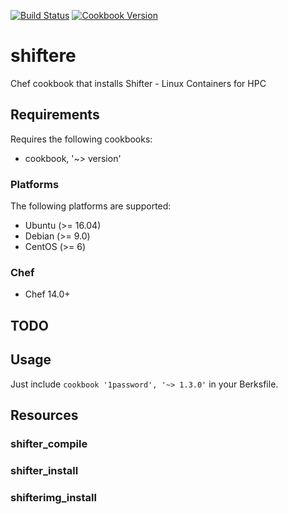 [![Build Status](https://travis-ci.org/t0rrant/cookbook-shifter.svg?branch=master)](https://travis-ci.org/t0rrant/cookbook-shifter)
[![Cookbook Version](https://img.shields.io/cookbook/v/shifter.svg)](https://supermarket.chef.io/cookbooks/shifter)

# shiftere

Chef cookbook that installs Shifter - Linux Containers for HPC

## Requirements

Requires the following cookbooks:

 - cookbook, '~> version'


### Platforms

The following platforms are supported:

- Ubuntu (>= 16.04)
- Debian (>= 9.0)
- CentOS (>= 6)

### Chef

- Chef 14.0+

## TODO


## Usage

Just include ```cookbook '1password', '~> 1.3.0'``` in your Berksfile.

## Resources

### shifter_compile

### shifter_install

### shifterimg_install
